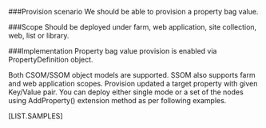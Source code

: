<properties
	pageTitle="PropertyDefinition"
    pageName="PropertyDefinition"
        parentPageId="spmeta2/definitions/sharepoint-foundation"
/>

###Provision scenario
We should be able to provision a property bag value.

###Scope
Should be deployed under farm, web application, site collection, web, list or library.

###Implementation
Property bag value provision is enabled via PropertyDefinition object.

Both CSOM/SSOM object models are supported. SSOM also supports farm and web application scopes.
Provision updated a target property with given Key/Value pair. 
You can deploy either single mode or a set of the nodes using AddProperty() extension method as per following examples.

[LIST.SAMPLES]